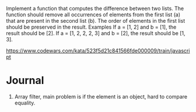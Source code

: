 Implement a function that computes the difference between two lists. The function should remove all occurrences of elements from the first list (a) that are present in the second list (b). The order of elements in the first list should be preserved in the result.
Examples
If a = [1, 2] and b = [1], the result should be [2].
If a = [1, 2, 2, 2, 3] and b = [2], the result should be [1, 3].

https://www.codewars.com/kata/523f5d21c841566fde000009/train/javascript

# Journal
1. Array filter, main problem is if the element is an object, hard to compare equality.